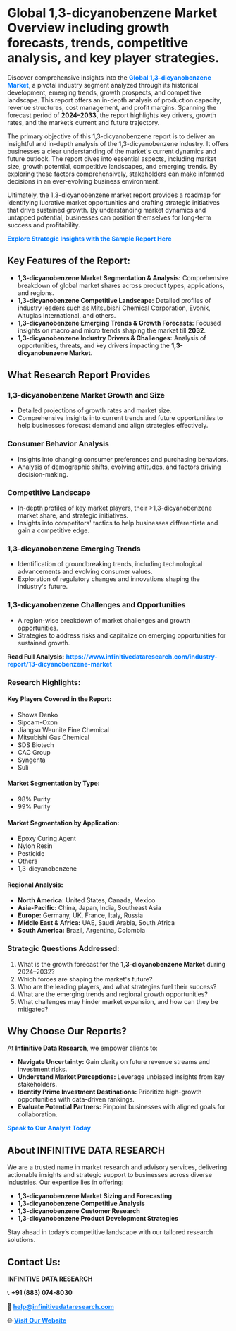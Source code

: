 <h1>Global 1,3-dicyanobenzene Market Overview including growth forecasts, trends, competitive analysis, and key player strategies.</h1>
<p>
Discover comprehensive insights into the 
<a href="https://www.infinitivedataresearch.com/industry-report/13-dicyanobenzene-market" rel="dofollow" style="color: #007BFF; text-decoration: none;"><strong>Global 1,3-dicyanobenzene Market</strong></a>, a pivotal industry segment analyzed through its historical development, emerging trends, growth prospects, and competitive landscape. This report offers an in-depth analysis of production capacity, revenue structures, cost management, and profit margins. Spanning the forecast period of <strong>2024–2033</strong>, the report highlights key drivers, growth rates, and the market’s current and future trajectory.
</p>
<p>
The primary objective of this 1,3-dicyanobenzene report is to deliver an insightful and in-depth analysis of the 1,3-dicyanobenzene industry. It offers businesses a clear understanding of the market's current dynamics and future outlook. The report dives into essential aspects, including market size, growth potential, competitive landscapes, and emerging trends. By exploring these factors comprehensively, stakeholders can make informed decisions in an ever-evolving business environment.
</p>
<p>
Ultimately, the 1,3-dicyanobenzene market report provides a roadmap for identifying lucrative market opportunities and crafting strategic initiatives that drive sustained growth. By understanding market dynamics and untapped potential, businesses can position themselves for long-term success and profitability.
</p>
<p>
<a href="https://www.infinitivedataresearch.com/request-sample/reportId=112754" style="color: #007BFF; text-decoration: none;"><strong>Explore Strategic Insights with the Sample Report Here</strong></a>
</p>

<h2>Key Features of the Report:</h2>
<ul>
<li><strong>1,3-dicyanobenzene Market Segmentation & Analysis:</strong> Comprehensive breakdown of global market shares across product types, applications, and regions.</li>
<li><strong>1,3-dicyanobenzene Competitive Landscape:</strong> Detailed profiles of industry leaders such as Mitsubishi Chemical Corporation, Evonik, Altuglas International, and others.</li>
<li><strong>1,3-dicyanobenzene Emerging Trends & Growth Forecasts:</strong> Focused insights on macro and micro trends shaping the market till <strong>2032</strong>.</li>
<li><strong>1,3-dicyanobenzene Industry Drivers & Challenges:</strong> Analysis of opportunities, threats, and key drivers impacting the <strong>1,3-dicyanobenzene Market</strong>.</li>
</ul>

<h2>What Research Report Provides</h2>
<h3>1,3-dicyanobenzene Market Growth and Size</h3>
<ul>
<li>Detailed projections of growth rates and market size.</li>
<li>Comprehensive insights into current trends and future opportunities to help businesses forecast demand and align strategies effectively.</li>
</ul>

<h3>Consumer Behavior Analysis</h3>
<ul>
<li>Insights into changing consumer preferences and purchasing behaviors.</li>
<li>Analysis of demographic shifts, evolving attitudes, and factors driving decision-making.</li>
</ul>

<h3>Competitive Landscape</h3>
<ul>
<li>In-depth profiles of key market players, their >1,3-dicyanobenzene market share, and strategic initiatives.</li>
<li>Insights into competitors' tactics to help businesses differentiate and gain a competitive edge.</li>
</ul>

<h3>1,3-dicyanobenzene Emerging Trends</h3>
<ul>
<li>Identification of groundbreaking trends, including technological advancements and evolving consumer values.</li>
<li>Exploration of regulatory changes and innovations shaping the industry's future.</li>
</ul>

<h3>1,3-dicyanobenzene Challenges and Opportunities</h3>
<ul>
<li>A region-wise breakdown of market challenges and growth opportunities.</li>
<li>Strategies to address risks and capitalize on emerging opportunities for sustained growth.</li>
</ul>
<p><strong>Read Full Analysis:</strong> <a href="https://www.infinitivedataresearch.com/industry-report/13-dicyanobenzene-market" rel="dofollow" style="color: #007BFF; text-decoration: none;"><strong>https://www.infinitivedataresearch.com/industry-report/13-dicyanobenzene-market</strong></a></p>
<h3>Research Highlights:</h3>
<h4>Key Players Covered in the Report:</h4>
<ul><li>Showa Denko</li><li>Sipcam-Oxon</li><li>Jiangsu Weunite Fine Chemical</li><li>Mitsubishi Gas Chemical</li><li>SDS Biotech</li><li>CAC Group</li><li>Syngenta</li><li>Suli</li></ul>
<h4>Market Segmentation by Type:</h4>
<ul><li>98% Purity</li><li>99% Purity</li></ul>
<h4>Market Segmentation by Application:</h4>
<ul><li>Epoxy Curing Agent</li><li>Nylon Resin</li><li>Pesticide</li><li>Others</li><li>1,3-dicyanobenzene</li></ul>

<h4>Regional Analysis:</h4>
<ul>
<li><strong>North America:</strong> United States, Canada, Mexico</li>
<li><strong>Asia-Pacific:</strong> China, Japan, India, Southeast Asia</li>
<li><strong>Europe:</strong> Germany, UK, France, Italy, Russia</li>
<li><strong>Middle East & Africa:</strong> UAE, Saudi Arabia, South Africa</li>
<li><strong>South America:</strong> Brazil, Argentina, Colombia</li>
</ul>

<h3>Strategic Questions Addressed:</h3>
<ol>
<li>What is the growth forecast for the <strong>1,3-dicyanobenzene Market</strong> during 2024–2032?</li>
<li>Which forces are shaping the market's future?</li>
<li>Who are the leading players, and what strategies fuel their success?</li>
<li>What are the emerging trends and regional growth opportunities?</li>
<li>What challenges may hinder market expansion, and how can they be mitigated?</li>
</ol>

<h2>Why Choose Our Reports?</h2>
<p>At <strong>Infinitive Data Research</strong>, we empower clients to:</p>
<ul>
<li><strong>Navigate Uncertainty:</strong> Gain clarity on future revenue streams and investment risks.</li>
<li><strong>Understand Market Perceptions:</strong> Leverage unbiased insights from key stakeholders.</li>
<li><strong>Identify Prime Investment Destinations:</strong> Prioritize high-growth opportunities with data-driven rankings.</li>
<li><strong>Evaluate Potential Partners:</strong> Pinpoint businesses with aligned goals for collaboration.</li>
</ul>
<p><a href="https://www.infinitivedataresearch.com/industry-report/13-dicyanobenzene-market" rel="dofollow" style="color: #007BFF; text-decoration: none;"><strong>Speak to Our Analyst Today</strong></a></p>

<h2>About INFINITIVE DATA RESEARCH</h2>
<p>We are a trusted name in market research and advisory services, delivering actionable insights and strategic support to businesses across diverse industries. Our expertise lies in offering:</p>
<ul>
<li><strong>1,3-dicyanobenzene Market Sizing and Forecasting</strong></li>
<li><strong>1,3-dicyanobenzene Competitive Analysis</strong></li>
<li><strong>1,3-dicyanobenzene Customer Research</strong></li>
<li><strong>1,3-dicyanobenzene Product Development Strategies</strong></li>
</ul>
<p>Stay ahead in today’s competitive landscape with our tailored research solutions.</p>

<h2>Contact Us:</h2>
<p><strong>INFINITIVE DATA RESEARCH</strong></p>
<p>📞 <strong>+91 (883) 074-8030</strong></p>
<p>📧 <strong><a href="mailto:help@infinitivedataresearch.com" style="color: #007BFF;">help@infinitivedataresearch.com</a></strong></p>
<p>🌐 <strong><a href="https://www.infinitivedataresearch.com" rel="dofollow" style="color: #007BFF;">Visit Our Website</a></strong></p>